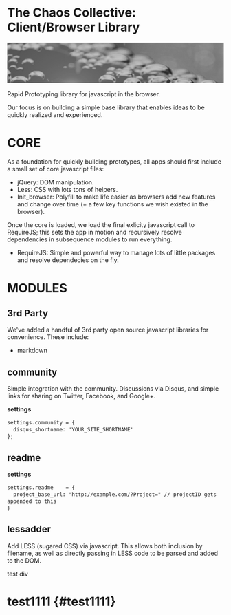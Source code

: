 
# The Chaos Collective: Client/Browser Library
  
![ChaosLibClient](img/banner_720x135.jpg)

Rapid Prototyping library for javascript in the browser.

Our focus is on building a simple base library that enables ideas to be quickly realized and experienced. 

# CORE

As a foundation for quickly building prototypes, all apps should first include a small set of core javascript files:

* jQuery: DOM manipulation.
* Less: CSS with lots tons of helpers.
* Init_browser: Polyfill to make life easier as browsers add new features and change over time (+ a few key functions we wish existed in the browser).

Once the core is loaded, we load the final exlicity javascript call to RequireJS; this sets the app in motion and recursively resolve dependencies in subsequence modules to run everything.

* RequireJS: Simple and powerful way to manage lots of little packages and resolve dependecies on the fly.

# MODULES

## 3rd Party

We've added a handful of 3rd party open source javascript libraries for convenience. These include:

* markdown

## community

Simple integration with the community. Discussions via Disqus, and simple links for sharing on Twitter, Facebook, and Google+.

**settings**

    settings.community = {
      disqus_shortname: 'YOUR_SITE_SHORTNAME'
    };

## readme

**settings**

    settings.readme    = {
      project_base_url: "http://example.com/?Project=" // projectID gets appended to this
    } 

## lessadder

Add LESS (sugared CSS) via javascript. This allows both inclusion by filename, as well as directly passing in LESS code to be parsed and added to the DOM.



<div id='test1234'>test div</div>

# test1111 {#test1111}

 
